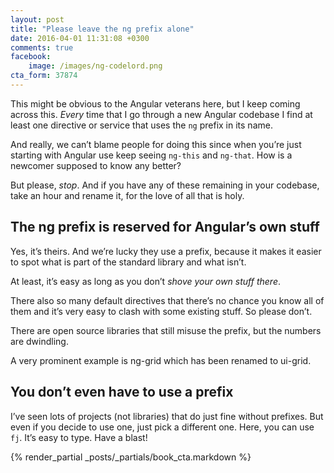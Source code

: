 ```yaml
---
layout: post
title: "Please leave the ng prefix alone"
date: 2016-04-01 11:31:08 +0300
comments: true
facebook:
    image: /images/ng-codelord.png
cta_form: 37874
---
```


This might be obvious to the Angular veterans here, but I keep coming across this.
*Every* time that I go through a new Angular codebase I find at least one directive or service that uses the `ng` prefix in its name.

And really, we can’t blame people for doing this since when you’re just starting with Angular use keep seeing `ng-this` and `ng-that`.
How is a newcomer supposed to know any better?

But please, *stop*.
And if you have any of these remaining in your codebase, take an hour and rename it, for the love of all that is holy.

## The ng prefix is reserved for Angular’s own stuff

Yes, it’s theirs.
And we’re lucky they use a prefix, because it makes it easier to spot what is part of the standard library and what isn’t.

At least, it’s easy as long as you don’t *shove your own stuff there*.

There also so many default directives that there’s no chance you know all of them and it’s very easy to clash with some existing stuff.
So please don’t.

There are open source libraries that still misuse the prefix, but the numbers are dwindling.

A very prominent example is ng-grid which has been renamed to ui-grid.

## You don’t even have to use a prefix

I’ve seen lots of projects (not libraries) that do just fine without prefixes.
But even if you decide to use one, just pick a different one.
Here, you can use `fj`.
It’s easy to type.
Have a blast!

{% render_partial _posts/_partials/book_cta.markdown %}
